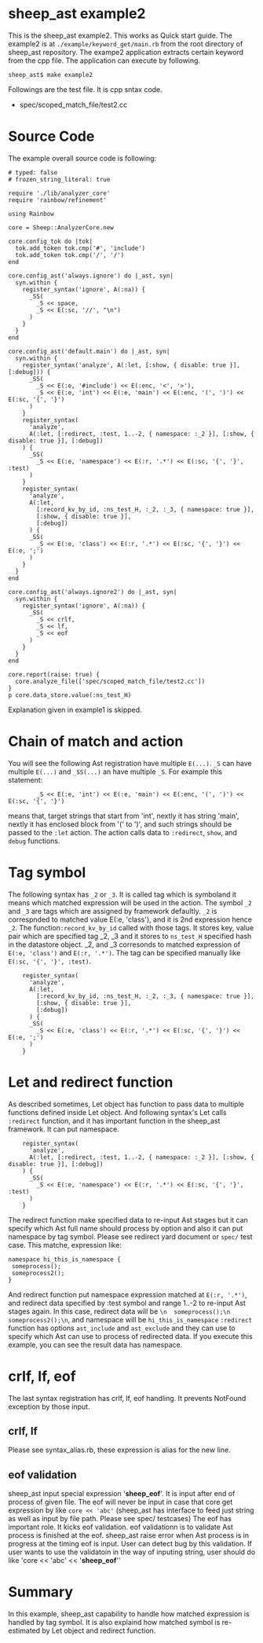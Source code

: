 # sheep_ast example2

This is the sheep_ast example2. This works as Quick start guide. The example2 is at `./example/keyword_get/main.rb` from the root directory of sheep_ast repository. The exampe2 application extracts certain keyword from the cpp file. The application can execute by following.

```
sheep_ast$ make example2
```

Followings are the test file. It is cpp sntax code.

- spec/scoped_match_file/test2.cc

# Source Code

The example overall source code is following:

```
# typed: false
# frozen_string_literal: true

require './lib/analyzer_core'
require 'rainbow/refinement'

using Rainbow

core = Sheep::AnalyzerCore.new

core.config_tok do |tok|
  tok.add_token tok.cmp('#', 'include')
  tok.add_token tok.cmp('/', '/')
end

core.config_ast('always.ignore') do |_ast, syn|
  syn.within {
    register_syntax('ignore', A(:na)) {
      _SS(
        _S << space,
        _S << E(:sc, '//', "\n")
      )
    }
  }
end

core.config_ast('default.main') do |_ast, syn|
  syn.within {
    register_syntax('analyze', A(:let, [:show, { disable: true }], [:debug])) {
      _SS(
        _S << E(:e, '#include') << E(:enc, '<', '>'),
        _S << E(:e, 'int') << E(:e, 'main') << E(:enc, '(', ')') << E(:sc, '{', '}')
      )
    }
    register_syntax(
      'analyze',
      A(:let, [:redirect, :test, 1..-2, { namespace: :_2 }], [:show, { disable: true }], [:debug])
    ) {
      _SS(
        _S << E(:e, 'namespace') << E(:r, '.*') << E(:sc, '{', '}', :test)
      )
    }
    register_syntax(
      'analyze',
      A(:let,
        [:record_kv_by_id, :ns_test_H, :_2, :_3, { namespace: true }],
        [:show, { disable: true }],
        [:debug])
      ) {
      _SS(
        _S << E(:e, 'class') << E(:r, '.*') << E(:sc, '{', '}') << E(:e, ';')
      )
    }
  }
end

core.config_ast('always.ignore2') do |_ast, syn|
  syn.within {
    register_syntax('ignore', A(:na)) {
      _SS(
        _S << crlf,
        _S << lf,
        _S << eof
      )
    }
  }
end

core.report(raise: true) {
  core.analyze_file(['spec/scoped_match_file/test2.cc'])
}
p core.data_store.value(:ns_test_H)
```

Explanation given in example1 is skipped.

# Chain of match and action

You will see the following Ast registration have multiple `E(...)`. `_S` can have multiple `E(...)` and `_SS(...)` an have multiple `_S`.
For example this statement:

```
        _S << E(:e, 'int') << E(:e, 'main') << E(:enc, '(', ')') << E(:sc, '{', '}')
```
means that, target strings that start from 'int', nextly it has string 'main', nextly it has enclosed block from '(' to ')', and such strings should be passed to the `:let` action. The action calls data to `:redirect`, `show`, and `debug` functions.

# Tag symbol

The following syntax has `_2` or `_3`. It is called tag which is symboland it means which matched expression will be used in the action. The symbol `_2` and `_3` are tags which are assigned by framework defaultly. `_2` is correspnded to matched value E(:e, 'class'), and it is 2nd expression hence `_2`.
The function`:record_kv_by_id` called with those tags. It stores key, value pair which are specified tag _2, _3 and it stores to `ns_test_H` specified hash in the datastore object. _2, and _3 corresonds to matched expression of `E(:e, 'class')` and `E(:r, '.*')`. The tag can be specified manually like `E(:sc, '{', '}', :test)`.
```
    register_syntax(
      'analyze',
      A(:let,
        [:record_kv_by_id, :ns_test_H, :_2, :_3, { namespace: true }],
        [:show, { disable: true }],
        [:debug])
      ) {
      _SS(
        _S << E(:e, 'class') << E(:r, '.*') << E(:sc, '{', '}') << E(:e, ';')
      )
    }
```

# Let and redirect function

As described sometimes, Let object has function to pass data to multiple functions defined inside Let object. And following syntax's Let calls `:redirect` function, and it has important function in the sheep_ast framework. It can put namespace.

```
    register_syntax(
      'analyze',
      A(:let, [:redirect, :test, 1..-2, { namespace: :_2 }], [:show, { disable: true }], [:debug])
    ) {
      _SS(
        _S << E(:e, 'namespace') << E(:r, '.*') << E(:sc, '{', '}', :test)
      )
    }
```

The redirect function make specified data to re-input Ast stages but it can specify which Ast full name should process by option and also it can put namespace by tag symbol. Please see redirect yard document or `spec/` test case.
This matche, expression like:
```
namespace hi_this_is_namespace {
 someprocess();
 someprocess2();
}
```

And redirect function put namespace expression matched at `E(:r, '.*')`, and redirect data specified by :test symbol and range 1..-2 to re-input Ast stages again.
In this case, redirect data will be `\n  someprocess();\n  someprocess2();\n`, and namespace will be `hi_this_is_namespace`
`:redirect` function has options `ast_include` and `ast_exclude` and they can use to specify which Ast can use to process of redirected data.
If you execute this example, you can see the result data has namespace.

# crlf, lf, eof

The last syntax registration has crlf, lf, eof handling.
It prevents NotFound exception by those input.

## crlf, lf

Please see syntax_alias.rb, these expression is alias for the new line.

## eof validation

sheep_ast input special expression '__sheep_eof__'.
It is input after end of process of given file. The eof will never be input in case that core get expression by like `core << 'abc'` (sheep_ast has interface to feed just string as well as input by file path. Please see spec/ testcases)
The eof has important role. It kicks eof validation.
eof validationn is to validate Ast process is finished at the eof. sheep_ast raise error when Ast process is in progress at the timing eof is input.
User can detect bug by this validation. If user wants to use the validatoin in the way of inputing string, user should do like 'core << 'abc' << '__sheep_eof__''

# Summary

In this example, sheep_ast capability to handle how matched expression is handled by tag symbol.
It is also explaind how matched symbol is re-estimated by Let object and redirect function.

